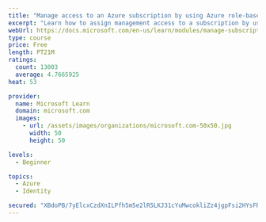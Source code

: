```yaml
---
title: "Manage access to an Azure subscription by using Azure role-based access control (RBAC)"
excerpt: "Learn how to assign management access to a subscription by using Azure role-based access control."
webUrl: https://docs.microsoft.com/en-us/learn/modules/manage-subscription-access-azure-rbac/
type: course
price: Free
length: PT21M
ratings:
  count: 13003
  average: 4.7665925
heat: 53

provider:
  name: Microsoft Learn
  domain: microsoft.com
  images:
    - url: /assets/images/organizations/microsoft.com-50x50.jpg
      width: 50
      height: 50

levels:
  - Beginner

topics:
  - Azure
  - Identity

secured: "XBdoPB/7yElcxCzdXnILPfh5m5e2lR5LKJ31cYuMwcokliZz4jgpFsi2HYsFRSsRiA/89vLOdT54cCoh05NeWU1DmCFXLV04Vpc4ahvRxoPb/Lgmi7XPUPGdMgU7FlEan4DM3PWYLddRZY4YD7PYmrbsFlfEb6qsLn34yN7sPm7WohQTfaJ83vsNRbV3Qw0wFtvNdu57QWcoVzt8ZpsyD/bIzy/FmCLLdV5EBspiR7/QcuMqdcfrVi1oi4eDcAFJVx9voDjlL8Z4LnRj54dZV8f3rPlb6qbm8uoKXAB27fiVPhHq0LqhmyZk+JmFC05mD4PrTuIjDMlC8MyKG1/GZpmch7MztcR6Amg6iARSxepbZ1f/2yr2evUJkPwPE8nSSHdypJEsN6FTVivrCispllH6FXfLSsDLlK/xBXJi5jtk5jXdC1a76j5+yjnua/TZ;Hyc3VOcBkFIY79Xu7eGP+A=="
---
```


